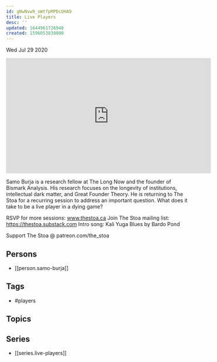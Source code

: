 ```yaml
---
id: gNwNvw9_sWtfpMPDcUHA9
title: Live Players
desc: ''
updated: 1644961726948
created: 1596053838000
---
```





Wed Jul 29 2020

<iframe width="560" height="315" src="https://www.youtube.com/embed/a3yPZIOsGBw" title="Live Players w/ Samo Burja (July 23rd, 2020)" frameborder="0" allow="accelerometer; autoplay; clipboard-write; encrypted-media; gyroscope; picture-in-picture" allowfullscreen ></iframe>

Samo Burja is a research fellow at The Long Now and the founder of Bismark Analysis. His research focuses on the longevity of institutions, intellectual dark matter, and Great Founder Theory. He is returning to The Stoa for a recurring session to address an important question. What does it take to be a live player in a dying game?

RSVP for more sessions: www.thestoa.ca
Join The Stoa mailing list: https://thestoa.substack.com
Intro song: Kali Yuga Blues by Bardo Pond

Support The Stoa @ patreon.com/the_stoa

## Persons

- [[person.samo-burja]]

## Tags

- #players

## Topics



## Series

- [[series.live-players]]

